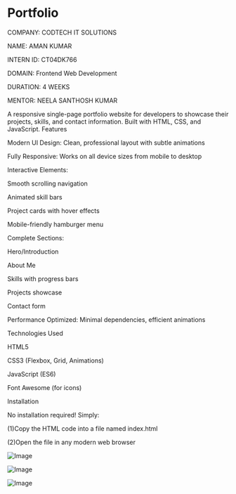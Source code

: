# Portfolio

COMPANY: CODTECH IT SOLUTIONS

NAME: AMAN KUMAR

INTERN ID: CT04DK766

DOMAIN: Frontend Web Development

DURATION: 4 WEEKS

MENTOR: NEELA SANTHOSH KUMAR

A responsive single-page portfolio website for developers to showcase their projects, skills, and contact information. Built with HTML, CSS, and JavaScript.
Features

  Modern UI Design: Clean, professional layout with subtle animations

  Fully Responsive: Works on all device sizes from mobile to desktop

  Interactive Elements:

  Smooth scrolling navigation

  Animated skill bars

  Project cards with hover effects

  Mobile-friendly hamburger menu

  Complete Sections:

  Hero/Introduction

  About Me

  Skills with progress bars

  Projects showcase

  Contact form

  Performance Optimized: Minimal dependencies, efficient animations

Technologies Used

  HTML5

  CSS3 (Flexbox, Grid, Animations)

  JavaScript (ES6)

  Font Awesome (for icons)

Installation

No installation required! Simply:

  (1)Copy the HTML code into a file named index.html

  (2)Open the file in any modern web browser

![Image](https://github.com/user-attachments/assets/2b7bafab-037d-4054-a7a8-aa36bcfacff0)


![Image](https://github.com/user-attachments/assets/c5fcf988-1e32-4195-b05a-02bf86d3d909)


![Image](https://github.com/user-attachments/assets/7b189344-2a9b-4d29-96d2-eefa20221ea3)
